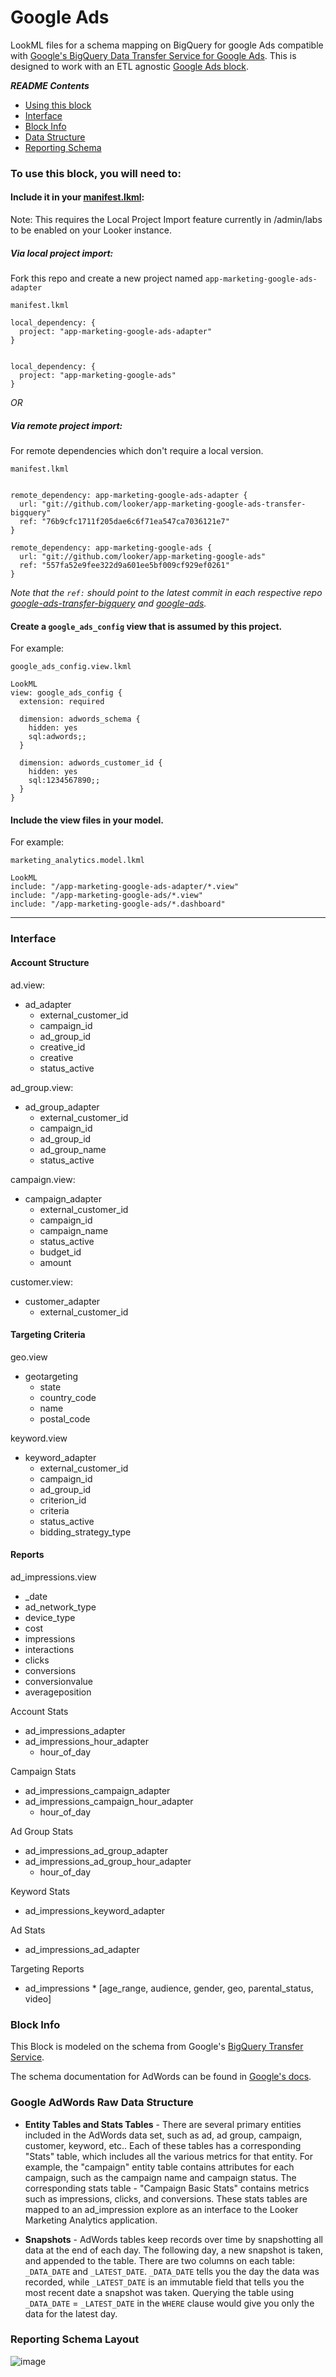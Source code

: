 # Google Ads

LookML files for a schema mapping on BigQuery for google Ads compatible with [Google's BigQuery Data Transfer Service for Google Ads](https://cloud.google.com/bigquery/docs/adwords-transfer). This is designed to work with an ETL agnostic [Google Ads block](https://github.com/looker/app-marketing-google-ads).

_**README Contents**_
- [Using this block](#usingthisblock)
- [Interface](#interface)
- [Block Info](#blockinfo)
- [Data Structure](#rawdata)
- [Reporting Schema](#reportingschema)



### <a name="usingthisblock"></a>To use this block, you will need to:

#### Include it in your [manifest.lkml](https://docs.looker.com/reference/manifest-reference):

Note: This requires the Local Project Import feature currently in /admin/labs to be enabled on your Looker instance.

##### Via local project import:

Fork this repo and create a new project named `app-marketing-google-ads-adapter`

`manifest.lkml`

```LookML
local_dependency: {
  project: "app-marketing-google-ads-adapter"
}


local_dependency: {
  project: "app-marketing-google-ads"
}
```

_OR_

##### Via remote project import:

For remote dependencies which don't require a local version.

`manifest.lkml`

```LookML

remote_dependency: app-marketing-google-ads-adapter {
  url: "git://github.com/looker/app-marketing-google-ads-transfer-bigquery"
  ref: "76b9cfc1711f205dae6c6f71ea547ca7036121e7"
}

remote_dependency: app-marketing-google-ads {
  url: "git://github.com/looker/app-marketing-google-ads"
  ref: "557fa52e9fee322d9a601ee5bf009cf929ef0261"
}
```

_Note that the `ref:` should point to the latest commit in each respective repo [google-ads-transfer-bigquery](https://github.com/looker/app-marketing-google-ads-transfer-bigquery/commits/master) and [google-ads](https://github.com/looker/app-marketing-google-ads/commits/master)._


#### Create a `google_ads_config` view that is assumed by this project.

For example:

`google_ads_config.view.lkml`

```
LookML
view: google_ads_config {
  extension: required

  dimension: adwords_schema {
    hidden: yes
    sql:adwords;;
  }

  dimension: adwords_customer_id {
    hidden: yes
    sql:1234567890;;
  }
}
```


#### Include the view files in your model.

For example:

`marketing_analytics.model.lkml`

```
LookML
include: "/app-marketing-google-ads-adapter/*.view"
include: "/app-marketing-google-ads/*.view"
include: "/app-marketing-google-ads/*.dashboard"
```


------------

### <a name="interface"></a>Interface

#### Account Structure

ad.view:
 - ad_adapter
   - external_customer_id
   - campaign_id
   - ad_group_id
   - creative_id
   - creative
   - status_active

ad_group.view:
 - ad_group_adapter
   - external_customer_id
   - campaign_id
   - ad_group_id
   - ad_group_name
   - status_active

campaign.view:
 - campaign_adapter
   - external_customer_id
   - campaign_id
   - campaign_name
   - status_active
   - budget_id
   - amount

customer.view:
 - customer_adapter
   - external_customer_id

#### Targeting Criteria
geo.view
 - geotargeting
   - state
   - country_code
   - name
   - postal_code

keyword.view
 - keyword_adapter
   - external_customer_id
   - campaign_id
   - ad_group_id
   - criterion_id
   - criteria
   - status_active
   - bidding_strategy_type

#### Reports

ad_impressions.view
 - _date
 - ad_network_type
 - device_type
 - cost
 - impressions
 - interactions
 - clicks
 - conversions
 - conversionvalue
 - averageposition

Account Stats
 - ad_impressions_adapter
 - ad_impressions_hour_adapter
   - hour_of_day

Campaign Stats
 - ad_impressions_campaign_adapter
 - ad_impressions_campaign_hour_adapter
   - hour_of_day

Ad Group Stats
 - ad_impressions_ad_group_adapter
 - ad_impressions_ad_group_hour_adapter
   - hour_of_day

Keyword Stats
 - ad_impressions_keyword_adapter

Ad Stats
 - ad_impressions_ad_adapter

Targeting Reports
 - ad_impressions * [age_range, audience, gender, geo, parental_status, video]


### <a name="blockinfo"></a>Block Info

This Block is modeled on the schema from Google's [BigQuery Transfer Service](https://cloud.google.com/bigquery/transfer/).

The schema documentation for AdWords can be found in [Google's docs](https://developers.google.com/adwords/api/docs/appendix/reports).

### <a name="rawdata"></a>Google AdWords Raw Data Structure

* **Entity Tables and Stats Tables** - There are several primary entities included in the AdWords data set, such as ad, ad group, campaign, customer, keyword, etc.. Each of these tables has a corresponding "Stats" table, which includes all the various metrics for that entity. For example, the "campaign" entity table contains attributes for each campaign, such as the campaign name and campaign status. The corresponding stats table - "Campaign Basic Stats" contains metrics such as impressions, clicks, and conversions. These stats tables are mapped to an ad_impression explore as an interface to the Looker Marketing Analytics application.

* **Snapshots** - AdWords tables keep records over time by snapshotting all data at the end of each day. The following day, a new snapshot is taken, and appended to the table. There are two columns on each table: `_DATA_DATE` and `_LATEST_DATE`. `_DATA_DATE` tells you the day the data was recorded, while `_LATEST_DATE` is an immutable field that tells you the most recent date a snapshot was taken. Querying the table using `_DATA_DATE` = `_LATEST_DATE` in the `WHERE` clause would give you only the data for the latest day.


### <a name="reportingschema"></a>Reporting Schema Layout

![image](https://cloud.githubusercontent.com/assets/9888083/26472690/18f621d0-415c-11e7-85fc-e77334847757.png)
